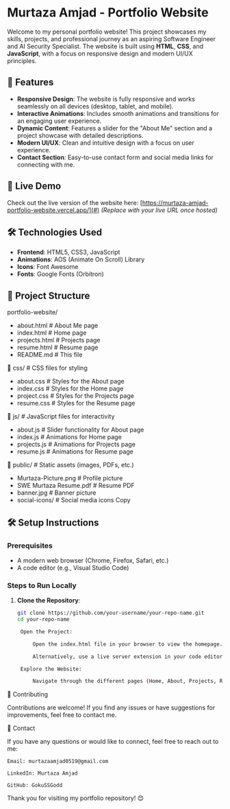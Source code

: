 # Murtaza Amjad - Portfolio Website

Welcome to my personal portfolio website! This project showcases my skills, projects, and professional journey as an aspiring Software Engineer and AI Security Specialist. The website is built using **HTML**, **CSS**, and **JavaScript**, with a focus on responsive design and modern UI/UX principles.

## 🌟 Features

- **Responsive Design**: The website is fully responsive and works seamlessly on all devices (desktop, tablet, and mobile).
- **Interactive Animations**: Includes smooth animations and transitions for an engaging user experience.
- **Dynamic Content**: Features a slider for the "About Me" section and a project showcase with detailed descriptions.
- **Modern UI/UX**: Clean and intuitive design with a focus on user experience.
- **Contact Section**: Easy-to-use contact form and social media links for connecting with me.

## 🚀 Live Demo

Check out the live version of the website here: [https://murtaza-amjad-portfolio-website.vercel.app/](#) _(Replace with your live URL once hosted)_

## 🛠️ Technologies Used

- **Frontend**: HTML5, CSS3, JavaScript
- **Animations**: AOS (Animate On Scroll) Library
- **Icons**: Font Awesome
- **Fonts**: Google Fonts (Orbitron)

## 📂 Project Structure

portfolio-website/

- about.html # About Me page
- index.html # Home page
- projects.html # Projects page
- resume.html # Resume page
- README.md # This file

📂 css/ # CSS files for styling

- about.css # Styles for the About page
- index.css # Styles for the Home page
- project.css # Styles for the Projects page
- resume.css # Styles for the Resume page

📂 js/ # JavaScript files for interactivity

- about.js # Slider functionality for About page
- index.js # Animations for Home page
- projects.js # Animations for Projects page
- resume.js # Animations for Resume page

📂 public/ # Static assets (images, PDFs, etc.)

- Murtaza-Picture.png # Profile picture
- SWE Murtaza Resume.pdf # Resume PDF
- banner.jpg # Banner picture
- social-icons/ # Social media icons
  Copy

## 🛠️ Setup Instructions

### Prerequisites

- A modern web browser (Chrome, Firefox, Safari, etc.)
- A code editor (e.g., Visual Studio Code)

### Steps to Run Locally

1. **Clone the Repository**:

   ```bash
   git clone https://github.com/your-username/your-repo-name.git
   cd your-repo-name

    Open the Project:

        Open the index.html file in your browser to view the homepage.

        Alternatively, use a live server extension in your code editor to serve the files locally.

    Explore the Website:

        Navigate through the different pages (Home, About, Projects, Resume) using the navigation bar.
   ```

🤝 Contributing

Contributions are welcome! If you find any issues or have suggestions for improvements, feel free to contact me.

📧 Contact

If you have any questions or would like to connect, feel free to reach out to me:

    Email: murtazaamjad0519@gmail.com

    LinkedIn: Murtaza Amjad

    GitHub: GokuSSGodd

Thank you for visiting my portfolio repository! 😊
